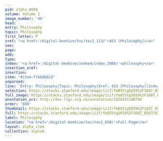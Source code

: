 ```yaml
---
pid: alpha_0698
volume: Volume 2
image_number: '40'
head: 
entry: Philosophy
topic: Philosophy
first_letter: P
xref: "<a href='/digital-beehive/toc/toc2_113/'>453 [Philosophy]</a>"
see: 
page: 
add: 
type: 
index: "<a href='/digital-beehive/index4/index_2986/'>philosophy</a>"
insertion_xref: 
insertion: 
item: "#item-f7e68601d"
unparsed: 
line: 'Entry: Philosophy|Topic: Philosophy|Xref: 453 [Philosophy]|Index: philosophy|#item-f7e68601d'
selection: https://stacks.stanford.edu/image/iiif/fm855tg5659%2F1607_0507/824,1985,2960,636/full/0/default.jpg
full_image: https://stacks.stanford.edu/image/iiif/fm855tg5659%2F1607_0507/full/full/0/default.jpg
annotation_uri: http://dev.llgc.org.uk/annotation/1528331146756
order: '698'
thumbnail: https://stacks.stanford.edu/image/iiif/fm855tg5659%2F1607_0507/824,1985,600,180/250,/0/default.jpg
full: https://stacks.stanford.edu/image/iiif/fm855tg5659%2F1607_0507/824,1985,2960,636/full/0/default.jpg
label: Philosophy
location: "<a href='/digital-beehive/toc/toc2_030/'>Full Page</a>"
layout: alpha_item
collection: alpha4
---
```


